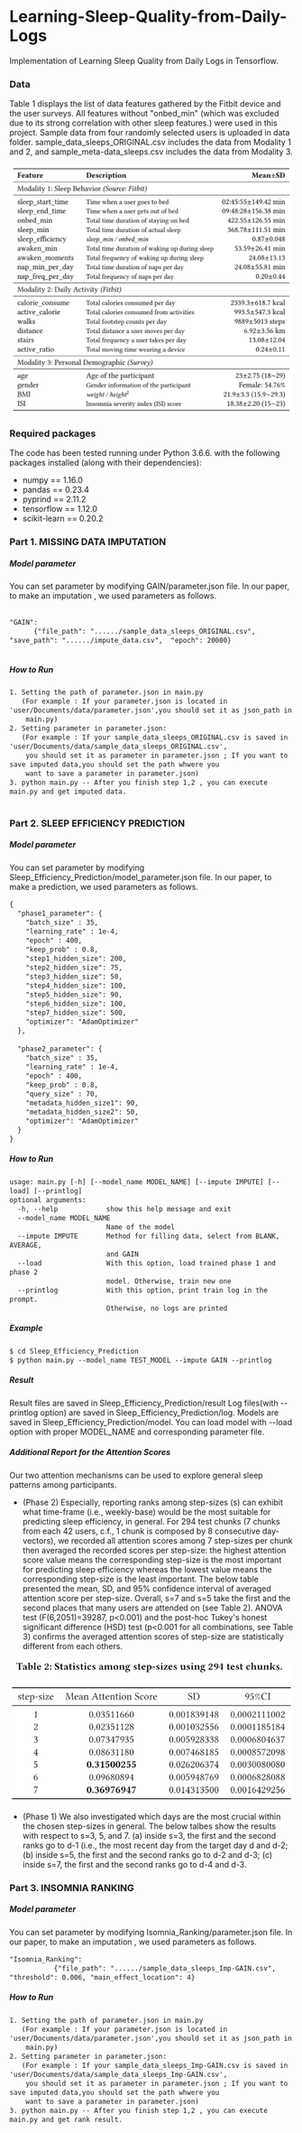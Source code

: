 # Learning-Sleep-Quality-from-Daily-Logs
Implementation of Learning Sleep Quality from Daily Logs in Tensorflow.

### Data
Table 1 displays the list of data features gathered by the Fitbit device and the user surveys. All features without "onbed_min" (which was excluded due to its strong correlation with other sleep features.) were used in this project. 
Sample data from four randomly selected users is uploaded in data folder. sample_data_sleeps_ORIGINAL.csv includes the data from Modality 1 and 2, and sample_meta-data_sleeps.csv includes the data from Modality 3.

![](./image/data_description.png)


### Required packages
The code has been tested running under Python 3.6.6. with the following packages installed (along with their dependencies):

- numpy == 1.16.0
- pandas == 0.23.4
- pyprind == 2.11.2
- tensorflow == 1.12.0
- scikit-learn == 0.20.2


### Part 1. MISSING DATA IMPUTATION
##### Model parameter
You can set parameter by modifying GAIN/parameter.json file. In our paper, to make an imputation , we used parameters as 
follows.

```

"GAIN": 
      {"file_path": "....../sample_data_sleeps_ORIGINAL.csv", "save_path": "....../impute_data.csv",  "epoch": 20000}
      
```

##### How to Run
```
1. Setting the path of parameter.json in main.py
   (For example : If your parameter.json is located in 'user/Documents/data/parameter.json',you should set it as json_path in 
    main.py)
2. Setting parameter in parameter.json:
   (For example : If your sample_data_sleeps_ORIGINAL.csv is saved in 'user/Documents/data/sample_data_sleeps_ORIGINAL.csv',
    you should set it as parameter in parameter.json ; If you want to save imputed data,you should set the path whwere you       
    want to save a parameter in parameter.json)
3. python main.py -- After you finish step 1,2 , you can execute main.py and get imputed data.
                   
``` 

### Part 2. SLEEP EFFICIENCY PREDICTION
##### Model parameter
You can set parameter by modifying Sleep_Efficiency_Prediction/model_parameter.json file. In our paper, to make a prediction, we used parameters as follows.

```
{
  "phase1_parameter": {
    "batch_size" : 35,
    "learning_rate" : 1e-4,
    "epoch" : 400,
    "keep_prob" : 0.8,
    "step1_hidden_size": 200,
    "step2_hidden_size": 75,
    "step3_hidden_size": 50,
    "step4_hidden_size": 100,
    "step5_hidden_size": 90,
    "step6_hidden_size": 100, 
    "step7_hidden_size": 500,
    "optimizer": "AdamOptimizer"
  },
  
  "phase2_parameter": {
    "batch_size" : 35,
    "learning_rate" : 1e-4,
    "epoch" : 400,
    "keep_prob" : 0.8,
    "query_size" : 70,
    "metadata_hidden_size1": 90,
    "metadata_hidden_size2": 50,
    "optimizer": "AdamOptimizer"
  }
}
```

##### How to Run
```
usage: main.py [-h] [--model_name MODEL_NAME] [--impute IMPUTE] [--load] [--printlog]
optional arguments:
  -h, --help            show this help message and exit
  --model_name MODEL_NAME
                        Name of the model
  --impute IMPUTE       Method for filling data, select from BLANK, AVERAGE,
                        and GAIN
  --load                With this option, load trained phase 1 and phase 2
                        model. Otherwise, train new one
  --printlog            With this option, print train log in the prompt.
                        Otherwise, no logs are printed

```

##### Example
```
$ cd Sleep_Efficiency_Prediction
$ python main.py --model_name TEST_MODEL --impute GAIN --printlog
```


##### Result
Result files are saved in Sleep_Efficiency_Prediction/result
Log files(with --printlog option) are saved in Sleep_Efficiency_Prediction/log.
Models are saved in Sleep_Efficiency_Prediction/model.
You can load model with --load option with proper MODEL_NAME and corresponding parameter file.


##### Additional Report for the Attention Scores
Our two attention mechanisms can be used to explore general sleep patterns among participants.

- (Phase 2) Especially, reporting ranks among step-sizes (s) can exhibit what time-frame (i.e., weekly-base) would be the most suitable for predicting sleep efficiency, in general. For 294 test chunks (7 chunks from each 42 users, c.f., 1 chunk is composed by 8 consecutive day-vectors), we recorded all attention scores among 7 step-sizes per chunk then averaged the recorded scores per step-size: the highest attention score value means the corresponding step-size is the most important for predicting sleep efficiency whereas the lowest value means the corresponding step-size is the least important. The below table presented the mean, SD, and 95% confidence interval of averaged attention score per step-size. Overall, s=7 and s=5 take the first and the second places that many users are attended on (see Table 2). ANOVA test (F(6,2051)=39287, p<0.001) and the post-hoc Tukey's honest significant difference (HSD) test (p<0.001 for all combinations, see Table 3) confirms the averaged attention scores of step-size are statistically different from each others.

![](./image/statistics_among_step-sizes_using_294_test_chunks.png)

- (Phase 1) We also investigated which days are the most crucial within the chosen step-sizes in general. The below talbes show the results with respect to s=3, 5, and 7. (a) inside s=3, the first and the second ranks go to d-1 (i.e., the most recent day from the target day d and d-2; (b) inside s=5, the first and the second ranks go to d-2 and d-3; (c) inside s=7, the first and the second ranks go to d-4 and d-3.


### Part 3. INSOMNIA RANKING
##### Model parameter
You can set parameter by modifying Isomnia_Ranking/parameter.json file. In our paper, to make an imputation , we used 
parameters as follows.

```
"Isomnia_Ranking": 
           {"file_path": "....../sample_data_sleeps_Imp-GAIN.csv", "threshold": 0.006, "main_effect_location": 4}
```

##### How to Run
```
1. Setting the path of parameter.json in main.py
   (For example : If your parameter.json is located in 'user/Documents/data/parameter.json',you should set it as json_path in 
    main.py)
2. Setting parameter in parameter.json:
   (For example : If your sample_data_sleeps_Imp-GAIN.csv is saved in 'user/Documents/data/sample_data_sleeps_Imp-GAIN.csv',
    you should set it as parameter in parameter.json ; If you want to save imputed data,you should set the path whwere you       
    want to save a parameter in parameter.json)
3. python main.py -- After you finish step 1,2 , you can execute main.py and get rank result.

```
